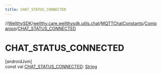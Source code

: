 ```yaml
---
title: CHAT_STATUS_CONNECTED
---
```

//[WellthySDK](../../../../index.html)/[wellthy.care.wellthysdk.utils.chat](../../index.html)/[MQTTChatConstants](../index.html)/[Companion](index.html)/[CHAT_STATUS_CONNECTED](-c-h-a-t_-s-t-a-t-u-s_-c-o-n-n-e-c-t-e-d.html)



# CHAT_STATUS_CONNECTED



[androidJvm]\
const val [CHAT_STATUS_CONNECTED](-c-h-a-t_-s-t-a-t-u-s_-c-o-n-n-e-c-t-e-d.html): [String](https://kotlinlang.org/api/latest/jvm/stdlib/kotlin/-string/index.html)




